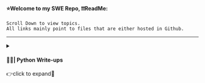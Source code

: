 #### ⭐Welcome to my SWE Repo, ❗❗ReadMe:
<pre><code>Scroll Down to view topics. 
All links mainly point to files that are either hosted in Github.</code></pre>

---------------------------------------------------------------------------------------------------------------------------------------------------------------------------------

<details>
<summary>
<h4 align="left">  👨‍💻| Python Write-ups</h4>
👉click to expand🔘
</summary>
<br>

| Topic(s) | Link(s) | Description | 
| -------- | -------- | -------- | 
| BASICS | [Notes](https://github.com/IvanVlademirS/Ivan_Software_Engineering_Stash/tree/master/MAIN/Python/1WK_Py), [Exercises](https://github.com/IvanVlademirS/Ivan_Software_Engineering_Stash/tree/master/MAIN/Python/1WK_Py/Exercises) | Basic Python notes & exercises |


</details>
